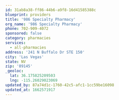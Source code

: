 ```yaml
---
id: 31ab8a38-ff86-44b6-a9f8-16d41585388c
blueprint: providers
title: '986 Specialty Pharmacy'
org_name: '986 Specialty Pharmacy'
phone: 702-909-4072
sponsored: false
category: pharmacies
services:
  - all-pharmacies
address: '241 N Buffalo Dr STE 150'
city: 'Las Vegas'
state: NV
zip: '89145'
_geoloc:
  lat: 36.175825209503
  lng: -115.26029023069
updated_by: 87a74d1c-1760-42c5-afc1-1cc59be16098
updated_at: 1662571917
---
```

